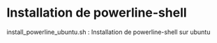 # Installation de powerline-shell
install_powerline_ubuntu.sh : Installation de powerline-shell sur ubuntu